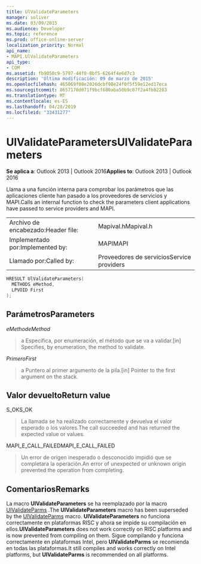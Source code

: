 ```yaml
---
title: UlValidateParameters
manager: soliver
ms.date: 03/09/2015
ms.audience: Developer
ms.topic: reference
ms.prod: office-online-server
localization_priority: Normal
api_name:
- MAPI.UlValidateParameters
api_type:
- COM
ms.assetid: fb9050c9-5797-44f0-8bf5-6264f4e6d7c3
description: 'Última modificación: 09 de marzo de 2015'
ms.openlocfilehash: 465069f08e2026dcbf98e24f0f5f59e12ed17eca
ms.sourcegitcommit: 8657170d071f9bcf680aba50b9c07f2a4fb82283
ms.translationtype: MT
ms.contentlocale: es-ES
ms.lasthandoff: 04/28/2019
ms.locfileid: "33431277"
---
```

# <a name="ulvalidateparameters"></a><span data-ttu-id="dc764-103">UlValidateParameters</span><span class="sxs-lookup"><span data-stu-id="dc764-103">UlValidateParameters</span></span>

  
  
<span data-ttu-id="dc764-104">**Se aplica a**: Outlook 2013 | Outlook 2016</span><span class="sxs-lookup"><span data-stu-id="dc764-104">**Applies to**: Outlook 2013 | Outlook 2016</span></span> 
  
<span data-ttu-id="dc764-105">Llama a una función interna para comprobar los parámetros que las aplicaciones cliente han pasado a los proveedores de servicios y MAPI.</span><span class="sxs-lookup"><span data-stu-id="dc764-105">Calls an internal function to check the parameters client applications have passed to service providers and MAPI.</span></span> 
  
|||
|:-----|:-----|
|<span data-ttu-id="dc764-106">Archivo de encabezado:</span><span class="sxs-lookup"><span data-stu-id="dc764-106">Header file:</span></span>  <br/> |<span data-ttu-id="dc764-107">Mapival.h</span><span class="sxs-lookup"><span data-stu-id="dc764-107">Mapival.h</span></span>  <br/> |
|<span data-ttu-id="dc764-108">Implementado por:</span><span class="sxs-lookup"><span data-stu-id="dc764-108">Implemented by:</span></span>  <br/> |<span data-ttu-id="dc764-109">MAPI</span><span class="sxs-lookup"><span data-stu-id="dc764-109">MAPI</span></span>  <br/> |
|<span data-ttu-id="dc764-110">Llamado por:</span><span class="sxs-lookup"><span data-stu-id="dc764-110">Called by:</span></span>  <br/> |<span data-ttu-id="dc764-111">Proveedores de servicios</span><span class="sxs-lookup"><span data-stu-id="dc764-111">Service providers</span></span>  <br/> |
   
```cpp
HRESULT UlValidateParameters(
  METHODS eMethod,
  LPVOID First
);
```

## <a name="parameters"></a><span data-ttu-id="dc764-112">Parámetros</span><span class="sxs-lookup"><span data-stu-id="dc764-112">Parameters</span></span>

 <span data-ttu-id="dc764-113">_eMethod_</span><span class="sxs-lookup"><span data-stu-id="dc764-113">_eMethod_</span></span>
  
> <span data-ttu-id="dc764-114">a Especifica, por enumeración, el método que se va a validar.</span><span class="sxs-lookup"><span data-stu-id="dc764-114">[in] Specifies, by enumeration, the method to validate.</span></span> 
    
 <span data-ttu-id="dc764-115">_Primero_</span><span class="sxs-lookup"><span data-stu-id="dc764-115">_First_</span></span>
  
> <span data-ttu-id="dc764-116">a Puntero al primer argumento de la pila.</span><span class="sxs-lookup"><span data-stu-id="dc764-116">[in] Pointer to the first argument on the stack.</span></span>
    
## <a name="return-value"></a><span data-ttu-id="dc764-117">Valor devuelto</span><span class="sxs-lookup"><span data-stu-id="dc764-117">Return value</span></span>

<span data-ttu-id="dc764-118">S_OK</span><span class="sxs-lookup"><span data-stu-id="dc764-118">S_OK</span></span> 
  
> <span data-ttu-id="dc764-119">La llamada se ha realizado correctamente y devuelva el valor esperado o los valores.</span><span class="sxs-lookup"><span data-stu-id="dc764-119">The call succeeded and has returned the expected value or values.</span></span> 
    
<span data-ttu-id="dc764-120">MAPI_E_CALL_FAILED</span><span class="sxs-lookup"><span data-stu-id="dc764-120">MAPI_E_CALL_FAILED</span></span> 
  
> <span data-ttu-id="dc764-121">Un error de origen inesperado o desconocido impidió que se completara la operación.</span><span class="sxs-lookup"><span data-stu-id="dc764-121">An error of unexpected or unknown origin prevented the operation from completing.</span></span>
    
## <a name="remarks"></a><span data-ttu-id="dc764-122">Comentarios</span><span class="sxs-lookup"><span data-stu-id="dc764-122">Remarks</span></span>

<span data-ttu-id="dc764-123">La macro **UlValidateParameters** se ha reemplazado por la macro [UlValidateParms](ulvalidateparms.md) .</span><span class="sxs-lookup"><span data-stu-id="dc764-123">The **UlValidateParameters** macro has been superseded by the [UlValidateParms](ulvalidateparms.md) macro.</span></span> <span data-ttu-id="dc764-124">**UlValidateParameters** no funciona correctamente en plataformas RISC y ahora se impide su compilación en ellos.</span><span class="sxs-lookup"><span data-stu-id="dc764-124">**UlValidateParameters** does not work correctly on RISC platforms and is now prevented from compiling on them.</span></span> <span data-ttu-id="dc764-125">Sigue compilando y funciona correctamente en plataformas Intel, pero **UlValidateParms** se recomienda en todas las plataformas.</span><span class="sxs-lookup"><span data-stu-id="dc764-125">It still compiles and works correctly on Intel platforms, but **UlValidateParms** is recommended on all platforms.</span></span> 
  

